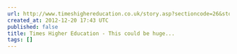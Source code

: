 ```yaml
---
url: http://www.timeshighereducation.co.uk/story.asp?sectioncode=26&storycode=422034&c=2
created_at: 2012-12-20 17:43 UTC
published: false
title: Times Higher Education - This could be huge...
tags: []
---
```



